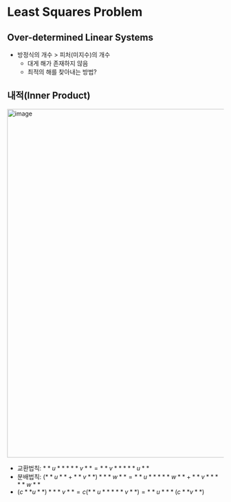 # Least Squares Problem


## Over-determined Linear Systems

- 방정식의 개수 > 피처(미지수)의 개수
  - 대게 해가 존재하지 않음
  - 최적의 해를 찾아내는 방법?


## 내적(Inner Product) <br/>

<img width="811" alt="image" src="https://github.com/y100861/Linear_Algebra/assets/107607076/49e5d089-6148-4af0-bb5d-b27062210fea"> <br/>
- 교환법칙: $**u** * **v** = **v** * **u**$
- 분배법칙: $(**u** + **v**) * **w** = **u** * **w** + **v** * **w**$
- $(c**u**) * **v** = c(**u** *  **v**) =  **u** * (c**v**)$ 
